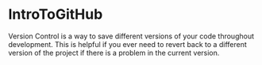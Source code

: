 # IntroToGitHub
Version Control is a way to save different versions of your code throughout development. This is helpful if you ever need to revert back to a different version of the project if there is a problem in the current version.
